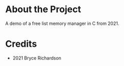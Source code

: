 # About the Project
A demo of a free list memory manager in C from 2021.

# Credits
- 2021 Bryce Richardson